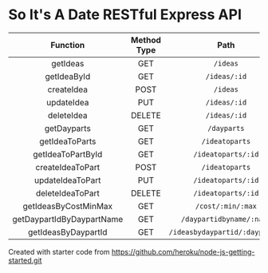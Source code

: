 # So It's A Date RESTful Express API

| Function | Method Type  | Path |
| :-----: | :-: | :-: |
| getIdeas | GET | `/ideas`
| getIdeaById | GET | `/ideas/:id`
| createIdea | POST | `/ideas`
| updateIdea | PUT | `/ideas/:id`
| deleteIdea | DELETE | `/ideas/:id`
| getDayparts | GET | `/dayparts`
| getIdeaToParts | GET | `/ideatoparts`
| getIdeaToPartById | GET | `/ideatoparts/:id`
| createIdeaToPart | POST | `/ideatoparts`
| updateIdeaToPart | PUT | `/ideatoparts/:id`
| deleteIdeaToPart | DELETE | `/ideatoparts/:id`
| getIdeasByCostMinMax | GET | `/cost/:min/:max`
| getDaypartIdByDaypartName | GET | `/daypartidbyname/:name`
| getIdeasByDaypartId | GET | `/ideasbydaypartid/:daypartid`

Created with starter code from https://github.com/heroku/node-js-getting-started.git


